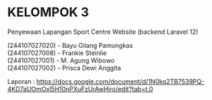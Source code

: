 # KELOMPOK 3 <br>

Penyewaan Lapangan Sport Centre Website (backend Laravel 12) <br>

(244107027020) - Bayu Gilang Pamungkas <br>
(244107027008) - Frankie Steinlie <br>
(244107027001) - M. Agung Wibowo <br>
(244107027002) - Prisca Dewi Anggita <br>

Laporan : https://docs.google.com/document/d/1N0kq2TB7539PQ-4KD7aUOmOxl5H10nPXuFzUrAwHjro/edit?tab=t.0 